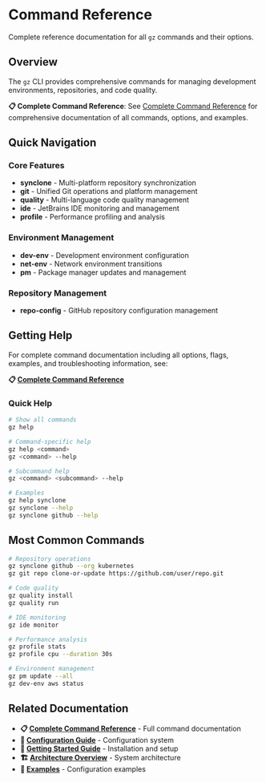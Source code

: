 # Command Reference

Complete reference documentation for all `gz` commands and their options.

## Overview

The `gz` CLI provides comprehensive commands for managing development environments, repositories, and code quality.

**📋 Complete Command Reference**: See [Complete Command Reference](../40-api-reference/40-command-reference.md) for comprehensive documentation of all commands, options, and examples.

## Quick Navigation

### Core Features
- **synclone** - Multi-platform repository synchronization
- **git** - Unified Git operations and platform management  
- **quality** - Multi-language code quality management
- **ide** - JetBrains IDE monitoring and management
- **profile** - Performance profiling and analysis

### Environment Management
- **dev-env** - Development environment configuration
- **net-env** - Network environment transitions
- **pm** - Package manager updates and management

### Repository Management
- **repo-config** - GitHub repository configuration management

## Getting Help

For complete command documentation including all options, flags, examples, and troubleshooting information, see:

**📋 [Complete Command Reference](../40-api-reference/40-command-reference.md)**

### Quick Help

```bash
# Show all commands
gz help

# Command-specific help
gz help <command>
gz <command> --help

# Subcommand help
gz <command> <subcommand> --help

# Examples
gz help synclone
gz synclone --help
gz synclone github --help
```

## Most Common Commands

```bash
# Repository operations
gz synclone github --org kubernetes
gz git repo clone-or-update https://github.com/user/repo.git

# Code quality
gz quality install
gz quality run

# IDE monitoring
gz ide monitor

# Performance analysis
gz profile stats
gz profile cpu --duration 30s

# Environment management
gz pm update --all
gz dev-env aws status
```

## Related Documentation

- **📋 [Complete Command Reference](../40-api-reference/40-command-reference.md)** - Full command documentation
- **📖 [Configuration Guide](../30-configuration/30-configuration-guide.md)** - Configuration system
- **🚀 [Getting Started Guide](../01-getting-started/)** - Installation and setup
- **🏗️ [Architecture Overview](../02-architecture/overview.md)** - System architecture
- **📁 [Examples](../../examples/)** - Configuration examples
